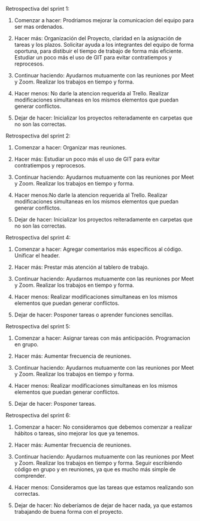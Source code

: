 Retrospectiva del sprint 1:

1. Comenzar a hacer: Prodriamos mejorar la comunicacion del equipo para ser mas ordenados.


2. Hacer más: Organización del Proyecto, claridad en la asignación de tareas y los plazos. Solicitar ayuda a los integrantes del equipo de forma oportuna, para distibuir el tiempo de trabajo de forma más eficiente. Estudiar un poco más el uso de GIT para evitar contratiempos y reprocesos. 


3. Continuar haciendo: Ayudarnos mutuamente con las reuniones por Meet y Zoom. Realizar los trabajos en tiempo y forma.


4. Hacer menos: No darle la atencion requerida al Trello. Realizar modificaciones simultaneas en los mismos elementos que puedan generar conflictos.


5. Dejar de hacer: Inicializar los proyectos reiteradamente en carpetas que no son las correctas.



Retrospectiva del sprint 2:

1. Comenzar a hacer:  Organizar mas reuniones.

2. Hacer más: Estudiar un poco más el uso de GIT para evitar contratiempos y reprocesos.

3. Continuar haciendo: Ayudarnos mutuamente con las reuniones por Meet y Zoom. Realizar los trabajos en tiempo y forma.

4. Hacer menos:No darle la atencion requerida al Trello. Realizar modificaciones simultaneas en los mismos elementos que puedan generar conflictos.

5. Dejar de hacer: Inicializar los proyectos reiteradamente en carpetas que no son las correctas.



Retrospectiva del sprint 4:

1. Comenzar a hacer: Agregar comentarios más especificos al código. Unificar el header. 

2. Hacer más: Prestar más atención al tablero de trabajo.

3. Continuar haciendo: Ayudarnos mutuamente con las reuniones por Meet y Zoom. Realizar los trabajos en tiempo y forma. 

4. Hacer menos: Realizar modificaciones simultaneas en los mismos elementos que puedan generar conflictos.

5. Dejar de hacer: Posponer tareas o aprender funciones sencillas. 


Retrospectiva del sprint 5:

1. Comenzar a hacer: Asignar tareas con más anticipación. Programacion en grupo.  

2. Hacer más: Aumentar frecuencia de reuniones.  

3. Continuar haciendo: Ayudarnos mutuamente con las reuniones por Meet y Zoom. Realizar los trabajos en tiempo y forma.

4. Hacer menos: Realizar modificaciones simultaneas en los mismos elementos que puedan generar conflictos. 

5. Dejar de hacer: Posponer tareas. 

Retrospectiva del sprint 6:

1. Comenzar a hacer: No consideramos que debemos comenzar a realizar hábitos o tareas, sino mejorar los que ya tenemos.

2. Hacer más: Aumentar frecuencia de reuniones.  

3. Continuar haciendo: Ayudarnos mutuamente con las reuniones por Meet y Zoom. Realizar los trabajos en tiempo y forma. Seguir escribiendo código en grupo y en reuniones, ya que es mucho más simple de comprender.

4. Hacer menos: Consideramos que las tareas que estamos realizando son correctas.

5. Dejar de hacer: No deberíamos de dejar de hacer nada, ya que estamos trabajando de buena forma con el proyecto.

